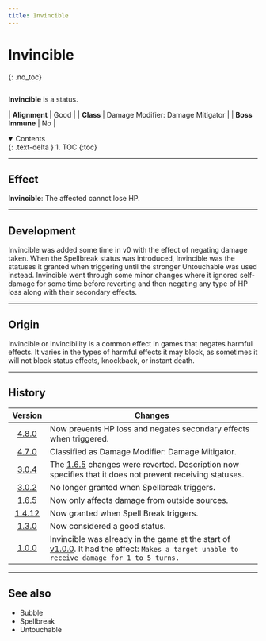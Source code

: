 ```yaml
---
title: Invincible
---
```


# Invincible
{: .no_toc}

<div class="row">
<div class="column content" markdown="1">

**Invincible** is a status.

| **Alignment** | Good |
| **Class** | Damage Modifier: Damage Mitigator |
| **Boss Immune** | No |

</div>
<div class="column toc" markdown="1">
<details open markdown="block">
<summary>
Contents
</summary>
{: .text-delta }
1. TOC
{:toc}
</details>
</div>
</div> 

---

## Effect

**Invincible**: The affected cannot lose HP.

---

## Development

Invincible was added some time in v0 with the effect of negating damage taken. When the Spellbreak status was introduced, Invincible was the statuses it granted when triggering until the stronger Untouchable was used instead. Invincible went through some minor changes where it ignored self-damage for some time before reverting and then negating any type of HP loss along with their secondary effects.

---

## Origin

Invincible or Invincibility is a common effect in games that negates harmful effects. It varies in the types of harmful effects it may block, as sometimes it will not block status effects, knockback, or instant death.

---

## History

| Version | Changes |
| :---: | --- |
| [4.8.0](v4#v4.8.0) | Now prevents HP loss and negates secondary effects when triggered. |
| [4.7.0](v4#v4.7.0) | Classified as Damage Modifier: Damage Mitigator. |
| [3.0.4](v3#v3.0.4) | The [1.6.5](v1#v1.6.5) changes were reverted. Description now specifies that it does not prevent receiving statuses. |
| [3.0.2](v3#v3.0.2) | No longer granted when Spellbreak triggers. |
| [1.6.5](v1#v1.6.5) | Now only affects damage from outside sources. |
| [1.4.12](v1#v1.4.12) | Now granted when Spell Break triggers. |
| [1.3.0](v1#v1.3.0) | Now considered a good status. |
| [1.0.0](v1#v1.0.0) | Invincible was already in the game at the start of [v1.0.0](v1#v1.0.0). It had the effect: `Makes a target unable to receive damage for 1 to 5 turns.` |

---

## See also

- Bubble
- Spellbreak
- Untouchable